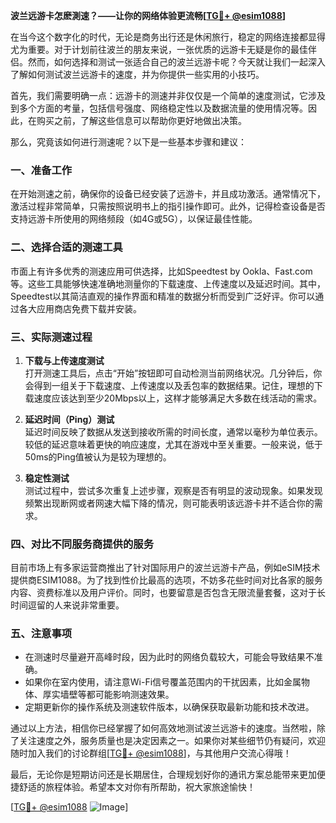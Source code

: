 **波兰远游卡怎麽測速？——让你的网络体验更流畅[[TG💪+ @esim1088](https://t.me/s/esim1088)]**

在当今这个数字化的时代，无论是商务出行还是休闲旅行，稳定的网络连接都显得尤为重要。对于计划前往波兰的朋友来说，一张优质的远游卡无疑是你的最佳伴侣。然而，如何选择和测试一张适合自己的波兰远游卡呢？今天就让我们一起深入了解如何测试波兰远游卡的速度，并为你提供一些实用的小技巧。

首先，我们需要明确一点：远游卡的测速并非仅仅是一个简单的速度测试，它涉及到多个方面的考量，包括信号强度、网络稳定性以及数据流量的使用情况等。因此，在购买之前，了解这些信息可以帮助你更好地做出决策。

那么，究竟该如何进行测速呢？以下是一些基本步骤和建议：

### **一、准备工作**
在开始测速之前，确保你的设备已经安装了远游卡，并且成功激活。通常情况下，激活过程非常简单，只需按照说明书上的指引操作即可。此外，记得检查设备是否支持远游卡所使用的网络频段（如4G或5G），以保证最佳性能。

### **二、选择合适的测速工具**
市面上有许多优秀的测速应用可供选择，比如Speedtest by Ookla、Fast.com等。这些工具能够快速准确地测量你的下载速度、上传速度以及延迟时间。其中，Speedtest以其简洁直观的操作界面和精准的数据分析而受到广泛好评。你可以通过各大应用商店免费下载并安装。

### **三、实际测速过程**
1. **下载与上传速度测试**  
   打开测速工具后，点击“开始”按钮即可自动检测当前网络状况。几分钟后，你会得到一组关于下载速度、上传速度以及丢包率的数据结果。记住，理想的下载速度应该达到至少20Mbps以上，这样才能够满足大多数在线活动的需求。

2. **延迟时间（Ping）测试**  
   延迟时间反映了数据从发送到接收所需的时间长度，通常以毫秒为单位表示。较低的延迟意味着更快的响应速度，尤其在游戏中至关重要。一般来说，低于50ms的Ping值被认为是较为理想的。

3. **稳定性测试**  
   测试过程中，尝试多次重复上述步骤，观察是否有明显的波动现象。如果发现频繁出现断网或者网速大幅下降的情况，则可能表明该远游卡并不适合你的需求。

### **四、对比不同服务商提供的服务**
目前市场上有多家运营商推出了针对国际用户的波兰远游卡产品，例如eSIM技术提供商ESIM1088。为了找到性价比最高的选项，不妨多花些时间对比各家的服务内容、资费标准以及用户评价。同时，也要留意是否包含无限流量套餐，这对于长时间逗留的人来说非常重要。

### **五、注意事项**
- 在测速时尽量避开高峰时段，因为此时的网络负载较大，可能会导致结果不准确。
- 如果你在室内使用，请注意Wi-Fi信号覆盖范围内的干扰因素，比如金属物体、厚实墙壁等都可能影响测速效果。
- 定期更新你的操作系统及测速软件版本，以确保获取最新功能和技术改进。

通过以上方法，相信你已经掌握了如何高效地测试波兰远游卡的速度。当然啦，除了关注速度之外，服务质量也是决定因素之一。如果你对某些细节仍有疑问，欢迎随时加入我们的讨论群组[[TG💪+ @esim1088](https://t.me/s/esim1088)]，与其他用户交流心得哦！

最后，无论你是短期访问还是长期居住，合理规划好你的通讯方案总能带来更加便捷舒适的旅程体验。希望本文对你有所帮助，祝大家旅途愉快！

[[TG💪+ @esim1088](https://t.me/s/esim1088) ![Image](https://i.postimg.cc/4NQfJmqS/Snipaste-2025-05-13-00-14-12.png)]